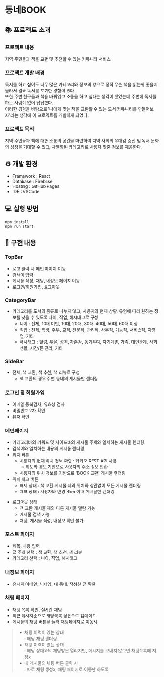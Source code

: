 # 동네BOOK
## 📚 프로젝트 소개
###  프로젝트 내용
 지역 주민들과 책을 교환 및 추천할 수 있는 커뮤니티 서비스

### 프로젝트 개발 배경
 독서를 하고 싶어도 너무 많은 카테고리와 정보의 양으로 정작 무슨 책을 읽는게 좋을지 몰라서 결국 독서를 포기한 경험이 있다.  
또한 주변 친구들과 책을 바꿔읽고 소통을 하고 싶다는 생각이 있었는데 주변에 독서를 하는 사람이 없어 답답했다.   
이러한 경험을 바탕으로 '나에게 맞는 책을 교환할 수 있는 도서 커뮤니티를 만들어보자'라는 생각에 이 프로젝트를 개발하게 되었다.

### 프로젝트 목적

 지역 주민들과 책에 대한 소통의 공간을 마련하여 지역 사회의 유대감 증진 및 독서 문화의 성장을 기대할 수 있고,
차별화된 카테고리로 사용자 맞춤 정보를 제공한다.

⚙️ 개발 환경
-------------------------------
+ Framework : React  
+ Database : Firebase  
+ Hosting : GitHub Pages
+ IDE : VSCode

💻 실행 방법
-------------------------------
```
npm install
npm run start
```

📌 구현 내용
---------------------------------
### TopBar
+ 로고 클릭 시 메인 페이지 이동
+ 검색어 입력
+ 게시물 작성, 채팅, 내정보 페이지 이동
+ 로그인/회원가입, 로그아웃

### CategoryBar
+ 카테고리를 도서의 종류로 나누지 않고, 사용자의 현재 상황, 유형에 따라 원하는 정보를 찾을 수 있도록 나이, 직업, 해시태그로 구성
  + 나이 : 전체, 10대 미만, 10대, 20대, 30대, 40대, 50대, 60대 이상
  + 직업 : 전체, 학생, 주부, 교직, 전문직, 관리직, 사무직, 기능직, 서비스직, 자영업, 기타
  + 해시태그 : 힐링, 우울, 성격, 자존감, 동기부여, 자기계발, 가족, 대인관계, 사회생활, 시간/돈 관리, 기타

### SideBar
+ 전체, 책 교환, 책 추천, 책 리뷰로 구성
  + 책 교환의 경우 주변 동네의 게시물만 렌더링

### 로그인 및 회원가입
+ 이메일 중복검사, 유효성 검사
+ 비밀번호 2차 확인
+ 유저 확인

### 메인페이지
+ 카테고리바의 키워드 및 사이드바의 게시물 주제와 일치하는 게시물 렌더링
+ 검색어와 일치하는 내용의 게시물 렌더링
+ 위치 버튼 
  + 사용자의 현재 위치 정보 확인 : 카카오 REST API 사용  
    -> 위도와 경도 기반으로 사용자의 주소 정보 반환
  + 사용자의 위치 정보를 기반으로 'BOOK 교환' 게시물 렌더링
+ 위치 체크 버튼
  + 해제 상태 : 책 교환 게시물 제외 위치와 상관없이 모든 게시물 렌더링
  + 체크 상태 : 사용자와 반경 4km 이내 게시물만 렌더링
* 로그아웃 상태 
  + 책 교환 게시물 제외 다른 게시물 열람 가능
  + 게시물 검색 가능
  + 채팅, 게시물 작성, 내정보 확인 불가
  
### 포스트 페이지
+ 제목, 내용 입력
+ 글 주제 선택 : 책 교환, 책 추천, 책 리뷰
+ 카테고리 선택 : 나이, 직업, 해시태그
  
### 내정보 페이지
+ 유저의 이메일, 닉네임, 내 동네, 작성한 글 확인

### 채팅 페이지
+ 채팅 목록 확인, 실시간 채팅
+ 최근 메시지순으로 채팅목록 상단으로 업데이트
+ 게시물의 채팅 버튼을 눌러 채팅페이지로 이동시
> + 채팅 이력이 있는 상대  
: 해당 채팅 렌더링  
> + 채팅 이력이 없는 상대  
: 해당 상대와의 채팅방은 열리지만, 메시지를 보내지 않으면 채팅목록에 저장x  
> + 내 게시물의 채팅 버튼 클릭 시  
: 따로 채팅 생성x, 채팅 페이지로 이동만 하도록
